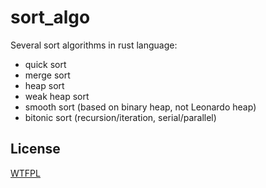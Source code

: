 # sort_algo
Several sort algorithms in rust language:

* quick sort
* merge sort
* heap sort
* weak heap sort
* smooth sort (based on binary heap, not Leonardo heap)
* bitonic sort (recursion/iteration, serial/parallel)

## License
[WTFPL](http://www.wtfpl.net/txt/copying)
